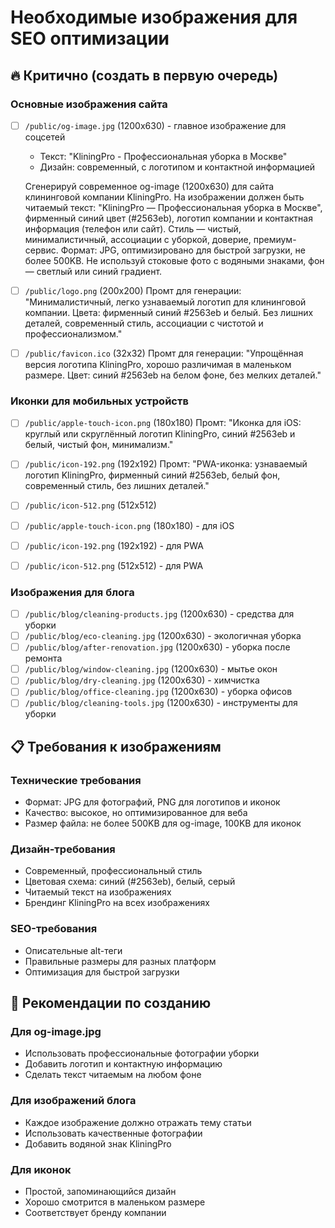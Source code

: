 # Необходимые изображения для SEO оптимизации

## 🔥 Критично (создать в первую очередь)

### Основные изображения сайта
- [ ] `/public/og-image.jpg` (1200x630) - главное изображение для соцсетей
  - Текст: "KliningPro - Профессиональная уборка в Москве"
  - Дизайн: современный, с логотипом и контактной информацией

  Сгенерируй современное og-image (1200x630) для сайта клининговой компании KliningPro. На изображении должен быть читаемый текст: "KliningPro — Профессиональная уборка в Москве", фирменный синий цвет (#2563eb), логотип компании и контактная информация (телефон или сайт). Стиль — чистый, минималистичный, ассоциации с уборкой, доверие, премиум-сервис. Формат: JPG, оптимизировано для быстрой загрузки, не более 500KB. Не используй стоковые фото с водяными знаками, фон — светлый или синий градиент. 

- [ ] `/public/logo.png` (200x200)
  Промт для генерации: "Минималистичный, легко узнаваемый логотип для клининговой компании. Цвета: фирменный синий #2563eb и белый. Без лишних деталей, современный стиль, ассоциации с чистотой и профессионализмом."

- [ ] `/public/favicon.ico` (32x32)
  Промт для генерации: "Упрощённая версия логотипа KliningPro, хорошо различимая в маленьком размере. Цвет: синий #2563eb на белом фоне, без мелких деталей."

### Иконки для мобильных устройств
- [ ] `/public/apple-touch-icon.png` (180x180)
  Промт: "Иконка для iOS: круглый или скруглённый логотип KliningPro, синий #2563eb и белый, чистый фон, минимализм."

- [ ] `/public/icon-192.png` (192x192)
  Промт: "PWA-иконка: узнаваемый логотип KliningPro, фирменный синий #2563eb, белый фон, современный стиль, без лишних деталей."

- [ ] `/public/icon-512.png` (512x512)
- [ ] `/public/apple-touch-icon.png` (180x180) - для iOS
- [ ] `/public/icon-192.png` (192x192) - для PWA
- [ ] `/public/icon-512.png` (512x512) - для PWA

### Изображения для блога
- [ ] `/public/blog/cleaning-products.jpg` (1200x630) - средства для уборки
- [ ] `/public/blog/eco-cleaning.jpg` (1200x630) - экологичная уборка
- [ ] `/public/blog/after-renovation.jpg` (1200x630) - уборка после ремонта
- [ ] `/public/blog/window-cleaning.jpg` (1200x630) - мытье окон
- [ ] `/public/blog/dry-cleaning.jpg` (1200x630) - химчистка
- [ ] `/public/blog/office-cleaning.jpg` (1200x630) - уборка офисов
- [ ] `/public/blog/cleaning-tools.jpg` (1200x630) - инструменты для уборки

## 📋 Требования к изображениям

### Технические требования
- Формат: JPG для фотографий, PNG для логотипов и иконок
- Качество: высокое, но оптимизированное для веба
- Размер файла: не более 500KB для og-image, 100KB для иконок

### Дизайн-требования
- Современный, профессиональный стиль
- Цветовая схема: синий (#2563eb), белый, серый
- Читаемый текст на изображениях
- Брендинг KliningPro на всех изображениях

### SEO-требования
- Описательные alt-теги
- Правильные размеры для разных платформ
- Оптимизация для быстрой загрузки

## 🎯 Рекомендации по созданию

### Для og-image.jpg
- Использовать профессиональные фотографии уборки
- Добавить логотип и контактную информацию
- Сделать текст читаемым на любом фоне

### Для изображений блога
- Каждое изображение должно отражать тему статьи
- Использовать качественные фотографии
- Добавить водяной знак KliningPro

### Для иконок
- Простой, запоминающийся дизайн
- Хорошо смотрится в маленьком размере
- Соответствует бренду компании 